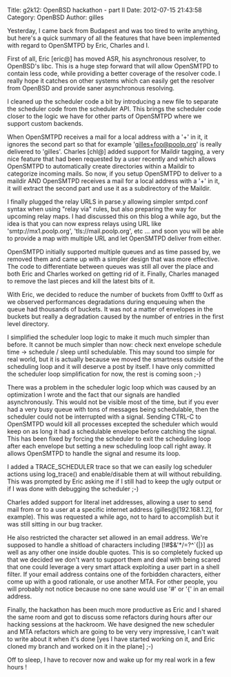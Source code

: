 Title: g2k12: OpenBSD hackathon - part II
Date: 2012-07-15 21:43:58
Category: OpenBSD
Author: gilles

Yesterday, I came back from Budapest and was too tired to write anything, but here's a quick summary of all the features that have been implemented with regard to OpenSMTPD by Eric, Charles and I.

First of all, Eric [eric@] has moved ASR, his asynchronous resolver, to OpenBSD's libc. This is a huge step forward that will allow OpenSMTPD to contain less code, while providing a better coverage of the resolver code. I really hope it catches on other systems which can easily get the resolver from OpenBSD and provide saner asynchronous resolving.

I cleaned up the scheduler code a bit by introducing a new file to separate the scheduler code from the scheduler API. This brings the scheduler code closer to the logic we have for other parts of OpenSMTPD where we support custom backends.

When OpenSMTPD receives a mail for a local address with a '+' in it, it ignores the second part so that for example 'gilles+foo@poolp.org' is really delivered to 'gilles'. Charles [chl@] added support for Maildir tagging, a very nice feature that had been requested by a user recently and which allows OpenSMTPD to automatically create directories within a Maildir to categorize incoming mails. So now, if you setup OpenSMTPD to deliver to a maildir AND OpenSMTPD receives a mail for a local address with a '+' in it, it will extract the second part and use it as a subdirectory of the Maildir.

I finally plugged the relay URLS in parse.y allowing simpler smtpd.conf syntax when using "relay via" rules, but also preparing the way for upcoming relay maps. I had discussed this on this blog a while ago, but the idea is that you can now express relays using URL like 'smtp://mx1.poolp.org', 'tls://mail.poolp.org', etc ... and soon you will be able to provide a map with multiple URL and let OpenSMTPD deliver from either.

OpenSMTPD initially supported multiple queues and as time passed by, we removed them and came up with a simpler design that was more effective. The code to differentiate between queues was still all over the place and both Eric and Charles worked on getting rid of it. Finally, Charles managed to remove the last pieces and kill the latest bits of it.

With Eric, we decided to reduce the number of buckets from 0xfff to 0xff as we observed performances degradations during enqueuing when the queue had thousands of buckets. It was not a matter of envelopes in the buckets but really a degradation caused by the number of entries in the first level directory.

I simplified the scheduler loop logic to make it much much simpler than before. It cannot be much simpler than now: check next envelope schedule time -> schedule / sleep until schedulable. This may sound too simple for real world, but it is actually because we moved the smartness outside of the scheduling loop and it will deserve a post by itself. I have only committed the scheduler loop simplification for now, the rest is coming soon ;-)

There was a problem in the scheduler logic loop which was caused by an optimization I wrote and the fact that our signals are handled asynchronously. This would not be visible most of the time, but if you ever had a very busy queue with tons of messages being schedulable, then the scheduler could not be interrupted with a signal. Sending CTRL-C to OpenSMTPD would kill all processes excepted the scheduler which would keep on as long it had a schedulable envelope before catching the signal. This has been fixed by forcing the scheduler to exit the scheduling loop after each envelope but setting a new scheduling loop call right away. It allows OpenSMTPD to handle the signal and resume its loop.

I added a TRACE_SCHEDULER trace so that we can easily log scheduler actions using log_trace() and enable/disable them at will without rebuilding. This was prompted by Eric asking me if I still had to keep the ugly output or if I was done with debugging the scheduler ;-)

Charles added support for literal inet addresses, allowing a user to send mail from or to a user at a specific internet address (gilles@[192.168.1.2], for example). This was requested a while ago, not to hard to accomplish but it was still sitting in our bug tracker.

He also restricted the character set allowed in an email address. We're supposed to handle a shitload of characters including [!#$&'*/=?^`{|}] as well as any other one inside double quotes. This is so completely fucked up that we decided we don't want to support them and deal with being scared that one could leverage a very smart attack exploiting a user part in a shell filter. If your email address contains one of the forbidden characters, either come up with a good rationale, or use another MTA. For other people, you will probably not notice because no one sane would use '#' or '{' in an email address.

Finally, the hackathon has been much more productive as Eric and I shared the same room and got to discuss some refactors during hours after our hacking sessions at the hackroom. We have designed the new scheduler and MTA refactors which are going to be very very impressive, I can't wait to write about it when it's done [yes I have started working on it, and Eric cloned my branch and worked on it in the plane] ;-)

Off to sleep, I have to recover now and wake up for my real work in a few hours !
